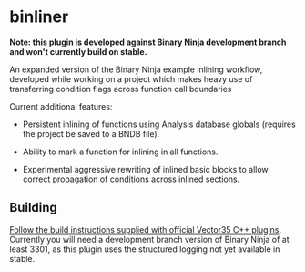# binliner

**Note: this plugin is developed against Binary Ninja development branch and
won't currently build on stable.**


An expanded version of the Binary Ninja example inlining workflow, developed while
working on a project which makes heavy use of transferring condition flags across
function call boundaries

Current additional features:

* Persistent inlining of functions using Analysis database globals (requires the
  project be saved to a BNDB file).

* Ability to mark a function for inlining in all functions.

* Experimental aggressive rewriting of inlined basic blocks to allow correct
  propagation of conditions across inlined sections.

## Building

[Follow the build instructions supplied with official Vector35 C++ plugins][binja-plugin-armv7-build].
Currently you will need a development branch version of Binary Ninja of at least
3301, as this plugin uses the structured logging not yet available in stable.


[binja-plugin-armv7-build]: https://github.com/Vector35/arch-armv7/blob/b45883e81fc656e2274e3ed48b9a8f3839b5e9b2/README.md#building
